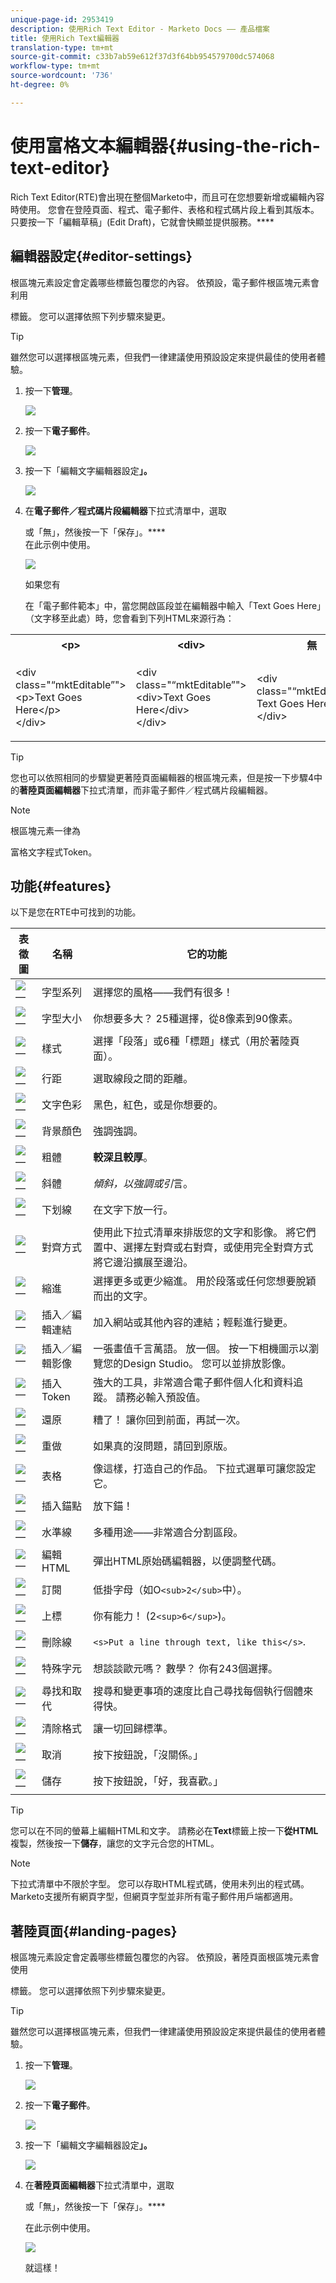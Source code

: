```yaml
---
unique-page-id: 2953419
description: 使用Rich Text Editor - Marketo Docs —— 產品檔案
title: 使用Rich Text編輯器
translation-type: tm+mt
source-git-commit: c33b7ab59e612f37d3f64bb954579700dc574068
workflow-type: tm+mt
source-wordcount: '736'
ht-degree: 0%

---
```



# 使用富格文本編輯器{#using-the-rich-text-editor}

Rich Text Editor(RTE)會出現在整個Marketo中，而且可在您想要新增或編輯內容時使用。 您會在登陸頁面、程式、電子郵件、表格和程式碼片段上看到其版本。 只要按一下「編輯草稿」(Edit Draft)，它就會快顯並提供服務。****

## 編輯器設定{#editor-settings}

根區塊元素設定會定義哪些標籤包覆您的內容。 依預設，電子郵件根區塊元素會利用 <p> 標籤。 您可以選擇依照下列步驟來變更。

>[!TIP]
>
>雖然您可以選擇根區塊元素，但我們一律建議使用預設設定來提供最佳的使用者體驗。

1. 按一下&#x200B;**管理**。

   ![](assets/one.png)

1. 按一下&#x200B;**電子郵件**。

   ![](assets/two.png)

1. 按一下「編輯文字編輯器設定&#x200B;**」。**

   ![](assets/three.png)

1. 在&#x200B;**電子郵件／程式碼片段編輯器**&#x200B;下拉式清單中，選取 <div> 或「無」，然後按一下「保存」。**** <div> 在此示例中使用。

   ![](assets/four.png)

   如果您有 <div class="&ldquo;mktEditable&rdquo;"></div> 在「電子郵件範本」中，當您開啟區段並在編輯器中輸入「Text Goes Here」（文字移至此處）時，您會看到下列HTML來源行為：

<table> 
 <tbody> 
  <tr> 
   <th>&lt;p&gt;</th> 
   <th>&lt;div&gt;</th> 
   <th>無</th> 
  </tr> 
  <tr> 
   <td><p>&lt;div class="“mktEditable”"&gt;<br>&lt;p&gt;Text Goes Here&lt;/p&gt;<br>&lt;/div&gt;</p></td> 
   <td><p>&lt;div class="“mktEditable”"&gt;<br>&lt;div&gt;Text Goes Here&lt;/div&gt;<br>&lt;/div&gt;</p></td> 
   <td><p>&lt;div class="“mktEditable”"&gt;<br>Text Goes Here<br>&lt;/div&gt;</p></td> 
  </tr> 
 </tbody> 
</table>

>[!TIP]
>
>您也可以依照相同的步驟變更著陸頁面編輯器的根區塊元素，但是按一下步驟4中的&#x200B;**著陸頁面編輯器**&#x200B;下拉式清單，而非電子郵件／程式碼片段編輯器。

>[!NOTE]
>
>根區塊元素一律為 <p> 富格文字程式Token。

## 功能{#features}

以下是您在RTE中可找到的功能。

| 表徵圖 | 名稱 | 它的功能 |
|---|---|---|
| ![—](assets/image2015-7-9-10-3a23-3a24.png) | 字型系列 | 選擇您的風格——我們有很多！ |
| ![—](assets/image2015-7-9-10-3a22-3a11.png) | 字型大小 | 你想要多大？ 25種選擇，從8像素到90像素。 |
| ![—](assets/image2015-7-9-10-3a59-3a4.png) | 樣式 | 選擇「段落」或6種「標題」樣式（用於著陸頁面）。 |
| ![—](assets/image2015-7-9-10-3a20-3a1.png) | 行距 | 選取線段之間的距離。 |
| ![—](assets/image2015-7-9-10-3a25-3a52.png) | 文字色彩 | 黑色，紅色，或是你想要的。 |
| ![—](assets/image2015-7-9-10-3a24-3a38.png) | 背景顏色 | 強調強調。 |
| ![—](assets/image2015-7-9-10-3a28-3a4.png) | 粗體 | **較深且較厚**。 |
| ![—](assets/image2015-7-9-10-3a29-3a1.png) | 斜體 | *傾斜，以強調或引*&#x200B;言。 |
| ![—](assets/image2015-7-9-10-3a30-3a56.png) | 下划線 | 在文字下放一行。 |
| ![—](assets/image2015-7-9-10-3a31-3a57.png) | 對齊方式 | 使用此下拉式清單來排版您的文字和影像。 將它們置中、選擇左對齊或右對齊，或使用完全對齊方式將它邊沿擴展至邊沿。 |  | ![—](assets/image2015-7-9-10-3a32-3a47.png) | 清單 | 從下拉式清單中選擇項目符號或數字。 項目符號適用於清單和含步驟的數字。 |
| ![—](assets/image2015-7-9-10-3a38-3a0.png) | 縮進 | 選擇更多或更少縮進。 用於段落或任何您想要脫穎而出的文字。 |
| ![—](assets/image2015-7-9-10-3a38-3a58.png) | 插入／編輯連結 | 加入網站或其他內容的連結；輕鬆進行變更。 |
| ![—](assets/image2015-7-9-10-3a39-3a42.png) | 插入／編輯影像 | 一張畫值千言萬語。 放一個。 按一下相機圖示以瀏覽您的Design Studio。 您可以並排放影像。 |
| ![—](assets/image2015-7-9-10-3a40-3a36.png) | 插入Token | 強大的工具，非常適合電子郵件個人化和資料追蹤。 請務必輸入預設值。 |
| ![—](assets/image2015-7-9-10-3a41-3a21.png) | 還原 | 糟了！ 讓你回到前面，再試一次。 |
| ![—](assets/image2015-7-9-10-3a42-3a13.png) | 重做 | 如果真的沒問題，請回到原版。 |
| ![—](assets/image2015-7-9-10-3a43-3a29.png) | 表格 | 像這樣，打造自己的作品。 下拉式選單可讓您設定它。 |
| ![—](assets/image2015-7-9-10-3a45-3a1.png) | 插入錨點 | 放下錨！ |
| ![—](assets/image2015-7-9-10-3a45-3a48.png) | 水準線 | 多種用途——非常適合分割區段。 |
| ![—](assets/image2015-10-6-12-3a12-3a17.png) | 編輯HTML | 彈出HTML原始碼編輯器，以便調整代碼。 |
| ![—](assets/image2015-7-9-10-3a47-3a36.png) | 訂閱 | 低掛字母（如O`<sub>2</sub>`中）。 |
| ![—](assets/image2015-7-9-10-3a48-3a35.png) | 上標 | 你有能力！ (2`<sup>6</sup>`)。 |
| ![—](assets/image2015-7-9-10-3a49-3a31.png) | 刪除線 | `<s>Put a line through text, like this</s>`. |
| ![—](assets/image2015-7-9-10-3a50-3a11.png) | 特殊字元 | 想談談歐元嗎？ 數學？ 你有243個選擇。 |
| ![—](assets/image2015-7-9-10-3a52-3a26.png) | 尋找和取代 | 搜尋和變更事項的速度比自己尋找每個執行個體來得快。 |
| ![—](assets/image2015-7-9-10-3a53-3a37.png) | 清除格式 | 讓一切回歸標準。 |
| ![—](assets/image2015-7-9-10-3a55-3a2.png) | 取消 | 按下按鈕說，「沒關係。」 |
| ![—](assets/image2015-7-9-10-3a56-3a2.png) | 儲存 | 按下按鈕說，「好，我喜歡。」 |

>[!TIP]
>
>您可以在不同的螢幕上編輯HTML和文字。 請務必在&#x200B;**Text**&#x200B;標籤上按一下&#x200B;**從HTML**&#x200B;複製，然後按一下&#x200B;**儲存**，讓您的文字元合您的HTML。

>[!NOTE]
>
>下拉式清單中不限於字型。 您可以存取HTML程式碼，使用未列出的程式碼。 Marketo支援所有網頁字型，但網頁字型並非所有電子郵件用戶端都適用。

## 著陸頁面{#landing-pages}

根區塊元素設定會定義哪些標籤包覆您的內容。 依預設，著陸頁面根區塊元素會使用 <div> 標籤。 您可以選擇依照下列步驟來變更。

>[!TIP]
>
>雖然您可以選擇根區塊元素，但我們一律建議使用預設設定來提供最佳的使用者體驗。

1. 按一下&#x200B;**管理**。

   ![](assets/one.png)

1. 按一下&#x200B;**電子郵件**。

   ![](assets/two.png)

1. 按一下「編輯文字編輯器設定&#x200B;**」。**

   ![](assets/three.png)

1. 在&#x200B;**著陸頁面編輯器**&#x200B;下拉式清單中，選取 <p> 或「無」，然後按一下「保存」。**** <p> 在此示例中使用。

   ![](assets/five.png)

   就這樣！

